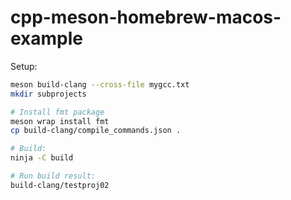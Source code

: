 # cpp-meson-homebrew-macos-example

Setup:
```sh
meson build-clang --cross-file mygcc.txt
mkdir subprojects

# Install fmt package
meson wrap install fmt
cp build-clang/compile_commands.json .

# Build:
ninja -C build

# Run build result:
build-clang/testproj02
```
